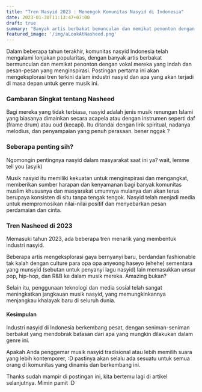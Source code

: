 ```yaml
---
title: "Tren Nasyid 2023 : Menengok Komunitas Nasyid di Indonesia"
date: 2023-01-30T11:13:47+07:00
draft: true
summary: "Banyak artis berbakat bemunculan dan memikat penonton dengan vokal mereka yang indah dan pesan-pesan yang menginspirasi. Postingan pertama ini akan eksplore tren terkini industri nasyid dan apa yang akan terjadi di masa depan."
featured_image: '/img/aLookAtNasheed.png'
---
```


Dalam beberapa tahun terakhir, komunitas nasyid Indonesia telah mengalami lonjakan popularitas, dengan banyak artis berbakat bermunculan dan memikat penonton dengan vokal mereka yang indah dan pesan-pesan yang menginspirasi. Postingan pertama ini akan mengeksplorasi tren terkini dalam industri nasyid dan apa yang akan terjadi di masa depan untuk genre musik ini.

### Gambaran Singkat tentang Nasheed ###

Bagi mereka yang tidak terbiasa, nasyid adalah jenis musik renungan Islami yang biasanya dimainkan secara acapela atau dengan instrumen seperti daf (frame drum) atau oud (kecapi). Itu ditandai dengan lirik spiritual, nadanya melodius, dan penyampaian yang penuh perasaan. bener nggak ?

### Seberapa penting sih? ###

Ngomongin pentingnya nasyid dalam masyarakat saat ini ya? wait, lemme tell you (asyik) 

Musik nasyid itu memiliki kekuatan untuk menginspirasi dan mengangkat, memberikan sumber harapan dan kenyamanan bagi banyak komunitas muslim khususnya dan masyarakat umumnya mulanya dan akan terus berupaya konsisten di situ tanpa tengak tengok. Nasyid telah menjadi media untuk mempromosikan nilai-nilai positif dan menyebarkan pesan perdamaian dan cinta.

### Tren Nasheed di 2023 ###

Memasuki tahun 2023, ada beberapa tren menarik yang membentuk industri nasyid.

Beberapa artis mengeksplorasi gaya bernyanyi baru, berdandan fashionable tak kalah dengan culture para opa opa anyeong haseyo (ehehe) sementara yang munsyid (sebutan untuk penyanyi lagu nasyid) lain memasukkan unsur pop, hip-hop, dan R&B ke dalam musik mereka. Amazing bukan?

Selain itu, penggunaan teknologi dan media sosial telah sangat meningkatkan jangkauan musik nasyid, yang memungkinkannya menjangkau khalayak baru di seluruh dunia.

#### Kesimpulan ####

Industri nasyid di Indonesia berkembang pesat, dengan seniman-seniman berbakat yang mendobrak batasan dari apa yang mungkin dilakukan dalam genre ini.

Apakah Anda penggemar musik nasyid tradisional atau lebih memilih suara yang lebih kontemporer, :D pastinya akan selalu ada sesuatu untuk semua orang di komunitas yang dinamis dan berkembang ini.

Thanks sudah mampir di postingan ini, kita bertemu lagi di artikel selanjutnya. Mimin pamit :D